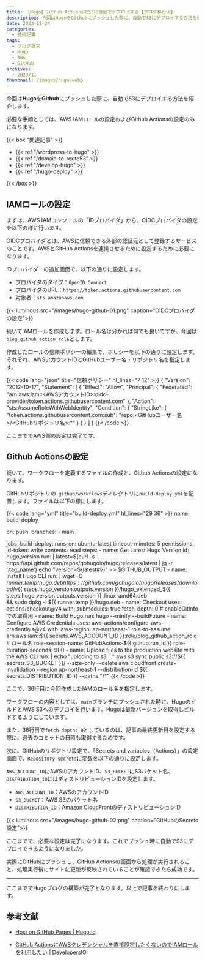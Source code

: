```yaml
---
title: 【Hugo】Github ActionsでS3に自動でデプロイする【ブログ移行④】
description: 今回はHugoをGithubにプッシュした際に、自動でS3にデプロイする方法を紹介します。
date: 2023-11-24
categories: 
  - 技術記事
tags: 
  - ブログ運営
  - Hugo
  - AWS
  - GitHub
archives: 
  - 2023/11
thumbnail: /images/hugo.webp
---
```


今回は**Hugo**を**Github**にプッシュした際に、自動でS3にデプロイする方法を紹介します。

<!--more-->

必要な手順としては、AWS IAMロールの設定およびGithub Actionsの設定のみになります。

{{< box "関連記事" >}}
<ul>
<li>{{< ref "/wordpress-to-hugo" >}}</li>
<li>{{< ref "/domain-to-route53" >}}</li>
<li>{{< ref "/develop-hugo" >}}</li>
<li>{{< ref "/hugo-deploy" >}}</li>
</ul>
{{< /box >}}

## IAMロールの設定

まずは、AWS IAMコンソールの「IDプロバイダ」から、OIDCプロバイダの設定を以下の様に行います。

OIDCプロバイダとは、AWSに信頼できる外部の認証元として登録するサービスのことです。AWSとGitHub Actionsを連携させるために設定するために必要になります。

IDプロバイダーの追加画面で、以下の通りに設定します。 

* プロバイダのタイプ：`OpenID Connect`
* プロバイダのURL：`https://token.actions.githubusercontent.com`
* 対象者：`sts.amazonaws.com`

{{< luminous src="/images/hugo-github-01.png" caption="OIDCプロバイダの設定">}}

続いてIAMロールを作成します。ロール名は分かれば何でも良いですが、今回は`blog_github_action_role`とします。

作成したロールの信頼ポリシーの編集で、ポリシーを以下の通りに設定します。それぞれ、AWSアカウントIDとGitHubユーザー名・リポジトリ名を指定します。

{{< code lang="json" title="信頼ポリシー" hl_lines="7 12" >}}
{
  "Version": "2012-10-17",
  "Statement": [
    {
      "Effect": "Allow",
      "Principal": {
        "Federated": "arn:aws:iam::<AWSアカウントID>:oidc-provider/token.actions.githubusercontent.com"
      },
      "Action": "sts:AssumeRoleWithWebIdentity",
      "Condition": {
        "StringLike": {
          "token.actions.githubusercontent.com:sub": "repo:<GitHubユーザー名>/<GitHubリポジトリ名>:*"
        }
      }
    }
  ]
}
{{< /code >}}

ここまででAWS側の設定は完了です。

## Github Actionsの設定

続いて、ワークフローを定義するファイルの作成と、Github Actionsの設定になります。

GitHubリポジトリの`.github/workflows`ディレクトリに`build-deploy.yml`を配置します。ファイルは以下の様にします。

{{< code lang="yml" title="build-deploy.yml" hl_lines="29 36" >}}
name: build-deploy

on:
  push:
    branches:
      - main

jobs:
  build-deploy:
    runs-on: ubuntu-latest
    timeout-minutes: 5
    permissions:
      id-token: write
      contents: read
    steps:
      - name: Get Latest Hugo Version
        id: hugo_version
        run: |
          latest=$(curl -s https://api.github.com/repos/gohugoio/hugo/releases/latest | jq -r '.tag_name')
          echo "version=${latest#v}" >> $GITHUB_OUTPUT
      - name: Install Hugo CLI
        run: |
          wget -O ${{ runner.temp }}/hugo.deb https://github.com/gohugoio/hugo/releases/download/v${{ steps.hugo_version.outputs.version }}/hugo_extended_${{ steps.hugo_version.outputs.version }}_linux-amd64.deb \
          && sudo dpkg -i ${{ runner.temp }}/hugo.deb
      - name: Checkout
        uses: actions/checkout@v4
        with:
          submodules: true
          fetch-depth: 0 # enableGitInfoでの取得用 
      - name: Build Hugo
        run: hugo --minify --buildFuture
      - name: Configure AWS Credentials
        uses: aws-actions/configure-aws-credentials@v4
        with:
          aws-region: ap-northeast-1
          role-to-assume: arn:aws:iam::${{ secrets.AWS_ACCOUNT_ID }}:role/blog_github_action_role # ロール名
          role-session-name: GitHubActions-${{ github.run_id }}
          role-duration-seconds: 900
      - name: Upload files to the production website with the AWS CLI
        run: |
          echo "uploding to s3 ..."
          aws s3 sync public s3://${{ secrets.S3_BUCKET }}/ --size-only --delete
          aws cloudfront create-invalidation --region ap-northeast-1 --distribution-id ${{ secrets.DISTRIBUTION_ID }} --paths "/*"
{{< /code >}}

ここで、36行目に今回作成したIAMのロール名を指定します。

ワークフローの内容としては、`main`ブランチにプッシュされた時に、HugoのビルドとAWS S3へのデプロイを行います。Hugoは最新バージョンを取得しビルドするようにしています。

また、36行目で`fetch-depth: 0`としているのは、記事の最終更新日を設定する際に、過去のコミットの日時も取得するためです。

次に、GitHubのリポジトリ設定で、「Secrets and variables（Actions）」の設定画面で、`Repository secrets`に変数を以下の通りに設定します。 

`AWS_ACCOUNT_ID`にAWSのアカウントID、`S3_BUCKET`にS3バケット名、`DISTRIBUTION_ID`にはディストリビューションIDを設定します。

* `AWS_ACCOUNT_ID`：AWSのアカウントID
* `S3_BUCKET`：AWS S3のバケット名
* `DISTRIBUTION_ID`：Amazon CloudFrontのディストリビューションID

{{< luminous src="/images/hugo-github-02.png" caption="GitHubのSecrets設定">}}

ここまでで、必要な設定は完了になります。これでプッシュ時に自動でS3にデプロイできるようになりました。

実際にGitHubにプッシュし、GitHub Actionsの画面から処理が実行されること、処理実行後にサイトに更新が反映されていることが確認できたら成功です。

* * *

ここまででHugoブログの構築が完了となります。以上で記事を終わりにします。

## 参考文献

* [Host on GitHub Pages | Hugo.io](https://gohugo.io/host-and-deploy/host-on-github-pages/)

* [GitHub ActionsにAWSクレデンシャルを直接設定したくないのでIAMロールを利用したい | DevelopersIO](https://dev.classmethod.jp/articles/github-actions-aws-sts-credentials-iamrole/)